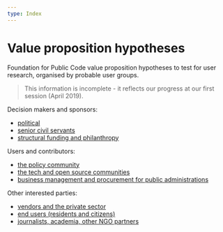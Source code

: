 ```yaml
---
type: Index
---
```


# Value proposition hypotheses

Foundation for Public Code value proposition hypotheses to test for user research, organised by probable user groups.

> This information is incomplete - it reflects our progress at our first session (April 2019).

Decision makers and sponsors:

* [political](/user-mapping/political.md)
* [senior civil servants](/user-mapping/senior-civil-servants.md)
* [structural funding and philanthropy](/user-mapping/structural-funding-philanthropy.md)

Users and contributors:

* [the policy community](/user-mapping/policy-community.md)
* [the tech and open source communities](/user-mapping/tech-open-source-community.md)
* [business management and procurement for public administrations](/user-mapping/business-management-procurement.md)

Other interested parties:

* [vendors and the private sector](/user-mapping/vendors-private-sector.md)
* [end users (residents and citizens)](/user-mapping/residents.md)
* [journalists, academia, other NGO partners](/user-mapping/journalists-academia-NGO.md)
